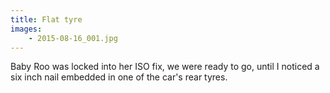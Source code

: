 ```yaml
---
title: Flat tyre
images:
    - 2015-08-16_001.jpg
---
```

Baby Roo was locked into her ISO fix, we were ready to go, until I noticed a six inch nail embedded in one of the car's rear tyres.